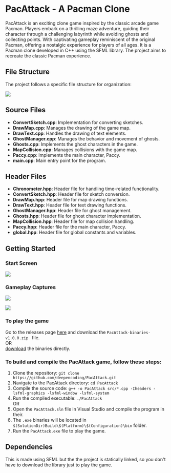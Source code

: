 # PacAttack - A Pacman Clone

PacAttack is an exciting clone game inspired by the classic arcade game Pacman. Players embark on a thrilling maze adventure, guiding their character through a challenging labyrinth while avoiding ghosts and collecting points. With captivating gameplay reminiscent of the original Pacman, offering a nostalgic experience for players of all ages. It is a Pacman clone developed in C++ using the SFML library. The project aims to recreate the classic Pacman experience.

## File Structure

The project follows a specific file structure for organization:

![](https://media.githubusercontent.com/media/deepencoding/PacAttack/dev/images-github/FileStructure.png)

## Source Files

- **ConvertSketch.cpp**: Implementation for converting sketches.
- **DrawMap.cpp**: Manages the drawing of the game map.
- **DrawText.cpp**: Handles the drawing of text elements.
- **GhostManager.cpp**: Manages the behavior and movement of ghosts.
- **Ghosts.cpp**: Implements the ghost characters in the game.
- **MapCollision.cpp**: Manages collisions with the game map.
- **Paccy.cpp**: Implements the main character, Paccy.
- **main.cpp**: Main entry point for the program.

## Header Files

- **Chronometer.hpp**: Header file for handling time-related functionality.
- **ConvertSketch.hpp**: Header file for sketch conversion.
- **DrawMap.hpp**: Header file for map drawing functions.
- **DrawText.hpp**: Header file for text drawing functions.
- **GhostManager.hpp**: Header file for ghost management.
- **Ghosts.hpp**: Header file for ghost character implementation.
- **MapCollision.hpp**: Header file for map collision handling.
- **Paccy.hpp**: Header file for the main character, Paccy.
- **global.hpp**: Header file for global constants and variables.

## Getting Started

### Start Screen
![](https://media.githubusercontent.com/media/deepencoding/PacAttack/dev/images-github/start_screen.png)

### Gameplay Captures
![](https://media.githubusercontent.com/media/deepencoding/PacAttack/dev/images-github/gameplay_1.png)

![](https://media.githubusercontent.com/media/deepencoding/PacAttack/dev/images-github/gameplay_2_2.png)

### To play the game
Go to the releases page [here](https://github.com/deepencoding/PacAttack/releases/tag/v1.0.0) and download the `PacAttack-binaries-v1.0.0.zip
` file.\
OR\
[download](https://github.com/deepencoding/PacAttack/releases/download/v1.0.0/PacAttack-binaries-v1.0.0.zip) the binaries directly.

### To build and compile the PacAttack game, follow these steps:

1. Clone the repository: `git clone https://github.com/deepencoding/PacAttack.git`
2. Navigate to the PacAttack directory: `cd PacAttack`
3. Compile the source code: `g++ -o PacAttack src/*.cpp -Iheaders -lsfml-graphics -lsfml-window -lsfml-system`
4. Run the compiled executable: `./PacAttack`\
OR
2. Open the `PacAttack.sln` file in Visual Studio and compile the program in their.
3. The `.exe` binaries will be located in `$(SolutionDir)Build\$(Platform)\$(Configuration)\bin` folder.
4. Run the `PacAttack.exe` file to play the game. 

## Dependencies

This is made using SFML but the the project is statically linked, so you don't have to download the library just to play the game.
